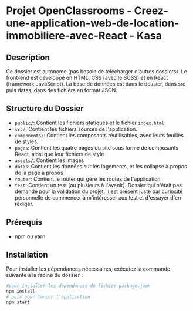 # Projet OpenClassrooms - Creez-une-application-web-de-location-immobiliere-avec-React - Kasa 

## Description
Ce dossier est autonome (pas besoin de télécharger d'autres dossiers). Le front-end est développé en HTML, CSS (avec le SCSS) et en React (framework JavaScript).
La base de données est dans le dossier, dans src puis datas, dans des fichiers en format JSON.

## Structure du Dossier
- `public/`: Contient les fichiers statiques et le fichier `index.html`.
- `src/`: Contient les fichiers sources de l'application.
- `components/`: Contient les composants réutilisables, avec leurs feuilles de styles.
- `pages`: Contient les quatre pages du site sous forme de composants React, ainsi que leur fichiers de style 
- `assets/`: Contient les images
- `datas`: Contient les données sur les logements, et les collapse à propos de la page à propos
- `router`: Contient le router qui gère les routes de l'application
- `test`: Contient un test (ou plusieurs à l'avenir). Dossier qui n'était pas demandé pour la validation du projet. Il est présent juste par curiosité personnelle de commencer à m'intéresser aux test et d'essayer d'en rédiger.

## Prérequis
- npm ou yarn

## Installation
Pour installer les dépendances nécessaires, exécutez la commande suivante à la racine du dossier :
```bash
#pour installer les dépendances du fichier package.json
npm install
# puis pour lancer l'application
npm start

